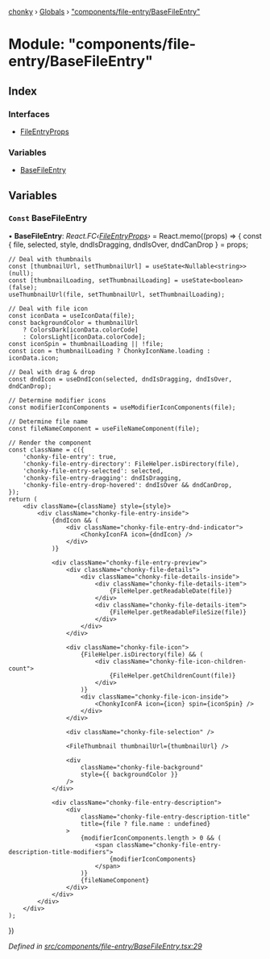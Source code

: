 [chonky](../README.md) › [Globals](../globals.md) › ["components/file-entry/BaseFileEntry"](_components_file_entry_basefileentry_.md)

# Module: "components/file-entry/BaseFileEntry"

## Index

### Interfaces

* [FileEntryProps](../interfaces/_components_file_entry_basefileentry_.fileentryprops.md)

### Variables

* [BaseFileEntry](_components_file_entry_basefileentry_.md#const-basefileentry)

## Variables

### `Const` BaseFileEntry

• **BaseFileEntry**: *React.FC‹[FileEntryProps](../interfaces/_components_file_entry_basefileentry_.fileentryprops.md)›* = React.memo((props) => {
    const { file, selected, style, dndIsDragging, dndIsOver, dndCanDrop } = props;

    // Deal with thumbnails
    const [thumbnailUrl, setThumbnailUrl] = useState<Nullable<string>>(null);
    const [thumbnailLoading, setThumbnailLoading] = useState<boolean>(false);
    useThumbnailUrl(file, setThumbnailUrl, setThumbnailLoading);

    // Deal with file icon
    const iconData = useIconData(file);
    const backgroundColor = thumbnailUrl
        ? ColorsDark[iconData.colorCode]
        : ColorsLight[iconData.colorCode];
    const iconSpin = thumbnailLoading || !file;
    const icon = thumbnailLoading ? ChonkyIconName.loading : iconData.icon;

    // Deal with drag & drop
    const dndIcon = useDndIcon(selected, dndIsDragging, dndIsOver, dndCanDrop);

    // Determine modifier icons
    const modifierIconComponents = useModifierIconComponents(file);

    // Determine file name
    const fileNameComponent = useFileNameComponent(file);

    // Render the component
    const className = c({
        'chonky-file-entry': true,
        'chonky-file-entry-directory': FileHelper.isDirectory(file),
        'chonky-file-entry-selected': selected,
        'chonky-file-entry-dragging': dndIsDragging,
        'chonky-file-entry-drop-hovered': dndIsOver && dndCanDrop,
    });
    return (
        <div className={className} style={style}>
            <div className="chonky-file-entry-inside">
                {dndIcon && (
                    <div className="chonky-file-entry-dnd-indicator">
                        <ChonkyIconFA icon={dndIcon} />
                    </div>
                )}

                <div className="chonky-file-entry-preview">
                    <div className="chonky-file-details">
                        <div className="chonky-file-details-inside">
                            <div className="chonky-file-details-item">
                                {FileHelper.getReadableDate(file)}
                            </div>
                            <div className="chonky-file-details-item">
                                {FileHelper.getReadableFileSize(file)}
                            </div>
                        </div>
                    </div>

                    <div className="chonky-file-icon">
                        {FileHelper.isDirectory(file) && (
                            <div className="chonky-file-icon-children-count">
                                {FileHelper.getChildrenCount(file)}
                            </div>
                        )}
                        <div className="chonky-file-icon-inside">
                            <ChonkyIconFA icon={icon} spin={iconSpin} />
                        </div>
                    </div>

                    <div className="chonky-file-selection" />

                    <FileThumbnail thumbnailUrl={thumbnailUrl} />

                    <div
                        className="chonky-file-background"
                        style={{ backgroundColor }}
                    />
                </div>

                <div className="chonky-file-entry-description">
                    <div
                        className="chonky-file-entry-description-title"
                        title={file ? file.name : undefined}
                    >
                        {modifierIconComponents.length > 0 && (
                            <span className="chonky-file-entry-description-title-modifiers">
                                {modifierIconComponents}
                            </span>
                        )}
                        {fileNameComponent}
                    </div>
                </div>
            </div>
        </div>
    );
})

*Defined in [src/components/file-entry/BaseFileEntry.tsx:29](https://github.com/TimboKZ/Chonky/blob/b63f6c0/src/components/file-entry/BaseFileEntry.tsx#L29)*
